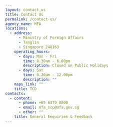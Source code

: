 ```yaml
---
layout: contact_us
title: Contact Us
permalink: /contact-us/
agency_name: MFA
locations:
  - address:
      - Ministry of Foreign Affairs
      - Tanglin
      - Singapore 248163
    operating_hours:
      - days: Mon - Fri
        time: 8.30am - 6.00pm
        description: Closed on Public Holidays
      - days: Sat
        time: 8.30am - 12.00pm
        description: ""
    maps_link: ""
    title: TCD
contacts:
  - content:
      - phone: +65 6379 8000
      - email: mfa_scp@mfa.gov.sg
      - other: ""
    title: General Enquiries & Feedback
---
```

